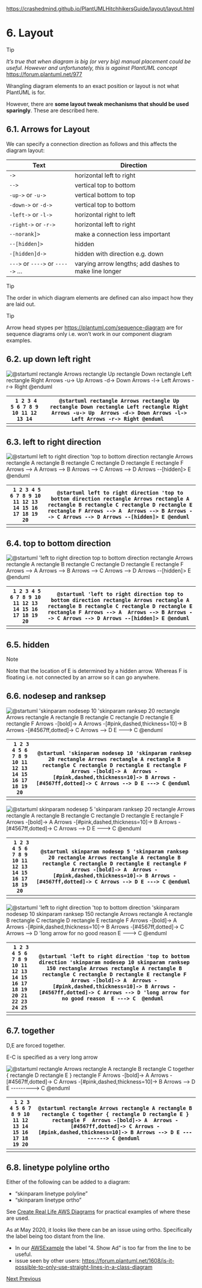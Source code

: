 





https://crashedmind.github.io/PlantUMLHitchhikersGuide/layout/layout.html



# 6. Layout

Tip

*It’s true that when diagram is big (or very big) manual placement could be useful. However and unfortunately, this is against PlantUML concept* https://forum.plantuml.net/977

Wrangling diagram elements to an exact position or layout is not what PlantUML is for.

However, there are **some layout tweak mechanisms that should be used sparingly**. These are described here.

## 6.1. Arrows for Layout

We can specify a connection direction as follows and this affects the diagram layout:

| Text                            | Direction                                             |
| ------------------------------- | ----------------------------------------------------- |
| `->`                            | horizontal left to right                              |
| `-->`                           | vertical top to bottom                                |
| `-up->` or `-u->`               | vertical bottom to top                                |
| `-down->` or `-d->`             | vertical top to bottom                                |
| `-left->` or `-l->`             | horizontal right to left                              |
| `-right->` or `-r->`            | horizontal left to right                              |
| `--norank]>`                    | make a connection less important                      |
| `--[hidden]>`                   | hidden                                                |
| `-[hidden]d->`                  | hidden with direction e.g. down                       |
| `--->` or `---->` or `----->` … | varying arrow lengths; add dashes to make line longer |

Tip

The order in which diagram elements are defined can also impact how they are laid out.

Tip

Arrow head stypes per https://plantuml.com/sequence-diagram are for sequence diagrams only i.e. won’t work in our component diagram examples.

## 6.2. up down left right

![@startuml  rectangle Arrows rectangle Up rectangle Down rectangle Left rectangle Right  Arrows -u-> Up  Arrows -d-> Down Arrows -l-> Left Arrows -r-> Right  @enduml](study.assets/plantuml-9677fba4d387e86b8def14aa11d4c75a7aa277fd.png)

| ` 1 2 3 4 5 6 7 8 9 10 11 12 13 14` | `@startuml rectangle Arrows rectangle Up rectangle Down rectangle Left rectangle Right Arrows -u-> Up  Arrows -d-> Down Arrows -l-> Left Arrows -r-> Right @enduml ` |
| ----------------------------------- | ------------------------------------------------------------ |
|                                     |                                                              |

## 6.3. left to right direction

![@startuml  left to right direction 'top to bottom direction  rectangle Arrows rectangle A rectangle B rectangle C rectangle D rectangle E rectangle F  Arrows --> A  Arrows --> B Arrows --> C Arrows --> D Arrows --[hidden]> E  @enduml](study.assets/plantuml-3613326002478e6188b5ea74d16aff45e46a32e4.png)

| ` 1 2 3 4 5 6 7 8 9 10 11 12 13 14 15 16 17 18 19 20` | `@startuml left to right direction 'top to bottom direction rectangle Arrows rectangle A rectangle B rectangle C rectangle D rectangle E rectangle F Arrows --> A  Arrows --> B Arrows --> C Arrows --> D Arrows --[hidden]> E @enduml ` |
| ----------------------------------------------------- | ------------------------------------------------------------ |
|                                                       |                                                              |

## 6.4. top to bottom direction

![@startuml  'left to right direction top to bottom direction  rectangle Arrows rectangle A rectangle B rectangle C rectangle D rectangle E rectangle F  Arrows --> A  Arrows --> B Arrows --> C Arrows --> D Arrows --[hidden]> E  @enduml](study.assets/plantuml-328e7bf9ef79ca8d6196566abc708c995ddc81c5.png)

| ` 1 2 3 4 5 6 7 8 9 10 11 12 13 14 15 16 17 18 19 20` | `@startuml 'left to right direction top to bottom direction rectangle Arrows rectangle A rectangle B rectangle C rectangle D rectangle E rectangle F Arrows --> A  Arrows --> B Arrows --> C Arrows --> D Arrows --[hidden]> E @enduml ` |
| ----------------------------------------------------- | ------------------------------------------------------------ |
|                                                       |                                                              |

## 6.5. hidden

Note

Note that the location of E is determined by a hidden arrow. Whereas F is floating i.e. not connected by an arrow so it can go anywhere.

## 6.6. nodesep and ranksep

![@startuml  'skinparam nodesep 10 'skinparam ranksep 20  rectangle Arrows rectangle A rectangle B rectangle C rectangle D rectangle E rectangle F  Arrows -[bold]-> A  Arrows -[#pink,dashed,thickness=10]-> B Arrows -[#4567ff,dotted]-> C Arrows --> D E ---> C  @enduml](study.assets/plantuml-24c4181ee0e0c495c913c5703a71e6503af73bc0.png)

| ` 1 2 3 4 5 6 7 8 9 10 11 12 13 14 15 16 17 18 19 20` | `@startuml 'skinparam nodesep 10 'skinparam ranksep 20 rectangle Arrows rectangle A rectangle B rectangle C rectangle D rectangle E rectangle F Arrows -[bold]-> A  Arrows -[#pink,dashed,thickness=10]-> B Arrows -[#4567ff,dotted]-> C Arrows --> D E ---> C @enduml ` |
| ----------------------------------------------------- | ------------------------------------------------------------ |
|                                                       |                                                              |

![@startuml  skinparam nodesep 5 'skinparam ranksep 20  rectangle Arrows rectangle A rectangle B rectangle C rectangle D rectangle E rectangle F  Arrows -[bold]-> A  Arrows -[#pink,dashed,thickness=10]-> B Arrows -[#4567ff,dotted]-> C Arrows --> D E ---> C  @enduml](study.assets/plantuml-b11497574b50086a1f14e9551b0a01c1701d72d9.png)

| ` 1 2 3 4 5 6 7 8 9 10 11 12 13 14 15 16 17 18 19 20` | `@startuml skinparam nodesep 5 'skinparam ranksep 20 rectangle Arrows rectangle A rectangle B rectangle C rectangle D rectangle E rectangle F Arrows -[bold]-> A  Arrows -[#pink,dashed,thickness=10]-> B Arrows -[#4567ff,dotted]-> C Arrows --> D E ---> C @enduml ` |
| ----------------------------------------------------- | ------------------------------------------------------------ |
|                                                       |                                                              |

![@startuml  'left to right direction 'top to bottom direction  'skinparam nodesep 10 skinparam ranksep 150  rectangle Arrows rectangle A rectangle B rectangle C rectangle D rectangle E rectangle F  Arrows -[bold]-> A  Arrows -[#pink,dashed,thickness=10]-> B Arrows -[#4567ff,dotted]-> C Arrows --> D  'long arrow for no good reason  E ---> C   @enduml](study.assets/plantuml-ea2480c6c4f0473032e04684113a113ddc755f80.png)

| ` 1 2 3 4 5 6 7 8 9 10 11 12 13 14 15 16 17 18 19 20 21 22 23 24 25` | `@startuml 'left to right direction 'top to bottom direction 'skinparam nodesep 10 skinparam ranksep 150 rectangle Arrows rectangle A rectangle B rectangle C rectangle D rectangle E rectangle F Arrows -[bold]-> A  Arrows -[#pink,dashed,thickness=10]-> B Arrows -[#4567ff,dotted]-> C Arrows --> D 'long arrow for no good reason  E ---> C  @enduml ` |
| ------------------------------------------------------------ | ------------------------------------------------------------ |
|                                                              |                                                              |

## 6.7. together

D,E are forced together.

E-C is specified as a very long arrow

![@startuml  rectangle Arrows rectangle A rectangle B rectangle C together { rectangle D rectangle E } rectangle F   Arrows -[bold]-> A  Arrows -[#4567ff,dotted]-> C Arrows -[#pink,dashed,thickness=10]-> B Arrows --> D E ---------> C  @enduml](study.assets/plantuml-06436b83d5a6e8ea43ac578124b9cfc6a7cd225d.png)

| ` 1 2 3 4 5 6 7 8 9 10 11 12 13 14 15 16 17 18 19 20` | `@startuml rectangle Arrows rectangle A rectangle B rectangle C together { rectangle D rectangle E } rectangle F  Arrows -[bold]-> A  Arrows -[#4567ff,dotted]-> C Arrows -[#pink,dashed,thickness=10]-> B Arrows --> D E ---------> C @enduml ` |
| ----------------------------------------------------- | ------------------------------------------------------------ |
|                                                       |                                                              |

## 6.8. linetype polyline ortho

Either of the following can be added to a diagram:

- “skinparam linetype polyline”
- “skinparam linetype ortho”

See [Create Real Life AWS Diagrams](https://crashedmind.github.io/PlantUMLHitchhikersGuide/aws/aws.html#create-real-life-aws-diagrams) for practical examples of where these are used.

As at May 2020, it looks like there can be an issue using ortho. Specifically the label being too distant from the line.

- In our [AWSExample](http://www.plantuml.com/plantuml/uml/VL1BRnD13BxFhp1x8KXa8mfS8bGrH1Ng0GbfUPmdCsxMYkV1F99MLVyxJfPLAhJailRuUtpstkIYKwcErIloXgj5-AGFcMcpMFtgri6vuAydiOvSPBedj6qK_GH9rB4MN6Zc_r5Ss11VP6pHOz9yYV8bXHhlJF3v1KkzpZloKIVjWCbZUOm8-vZD9103FnuVQW8BgVH1gQZDJcyH6haTrXogRU19tQwlPftJ5X_UGZCqq67Qay569j2yKSzA_SYOykpqbU6fZkZtf2qL2bxpKOTfjhAt3wRNVej2MLaONwFYw-cVpOOYiszrmvHxJA1ZX93WW9kHEoJ3t8Q3dr_3e5d2knP-KgQI_vh1FD6sBy8uXo_XgeMkw5H0LtFSK9t1is2uUGdlM_XC5XB-hfWBBAJBCVYCQc30dF6-lDZXWxZtuI29uvB_MdviuSv5ySaIBew6oUoaaiz5Cqk7U_G5diPGii_g1hsjZly0) the label “4. Show Ad” is too far from the line to be useful.
- issue seen by other users: https://forum.plantuml.net/1608/is-it-possible-to-only-use-straight-lines-in-a-class-diagram

[Next ](https://crashedmind.github.io/PlantUMLHitchhikersGuide/diagramAnnotation/diagramAnnotation.html)[ Previous](https://crashedmind.github.io/PlantUMLHitchhikersGuide/color/color.html)